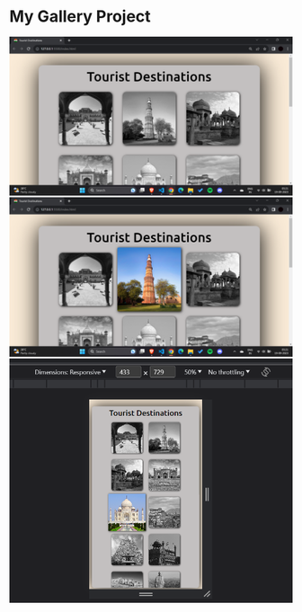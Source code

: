 # My Gallery Project
 ![Alt text](</images/Screenshot (98).png>)
 ![Alt text](<images/Screenshot (99).png>)
 ![Alt text](</images/Screenshot (100).png>)